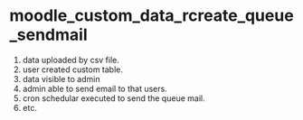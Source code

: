# moodle_custom_data_rcreate_queue_sendmail
1. data uploaded by csv file.
2. user created custom table.
3. data visible to admin
4. admin able to send email to that users.
5. cron schedular executed to send the queue mail.
6. etc.
